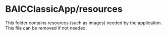 # BAICClassicApp/resources

This folder contains resources (such as images) needed by the application. This file can
be removed if not needed.
